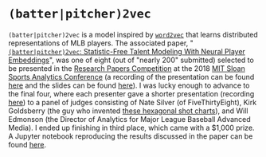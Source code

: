 # <code>(batter|pitcher)2vec</code>
`(batter|pitcher)2vec` is a model inspired by [`word2vec`](https://en.wikipedia.org/wiki/Word2vec) that learns distributed representations of MLB players.
The associated paper, "[`(batter|pitcher)2vec`: Statistic-Free Talent Modeling With Neural Player Embeddings](https://drive.google.com/open?id=19ulLWQUgpIw-4pK5d7wa1lDhmhTiph37)", was one of eight (out of "nearly 200" submitted) selected to be presented in the [Research Papers Competition](https://web.archive.org/web/20180321223924/http://www.sloansportsconference.com/activities/research-papers/2018-research-paper-finalists-posters/) at the 2018 [MIT Sloan Sports Analytics Conference](http://www.sloansportsconference.com/) (a recording of the presentation can be found [here](https://youtu.be/nQK44L9j9hY) and the slides can be found [here](https://drive.google.com/open?id=1vfpg7PANDlVyySCZsPqsOnJhUBFZMN9Q)).
I was lucky enough to advance to the final four, where each presenter gave a shorter presentation (recording [here](https://www.youtube.com/watch?v=Z0oAM4Q5hbM&feature=youtu.be&t=43m40s)) to a panel of judges consisting of Nate Silver (of FiveThirtyEight), Kirk Goldsberry (the guy who invented [these hexagonal shot charts](https://spatialjam.com/blog/hexbins)), and Will Edmonson (the Director of Analytics for Major League Baseball Advanced Media).
I ended up finishing in third place, which came with a $1,000 prize.
A Jupyter notebook reproducing the results discussed in the paper can be found [here](https://github.com/airalcorn2/batter-pitcher-2vec/blob/master/batter_pitcher_2vec.ipynb).

